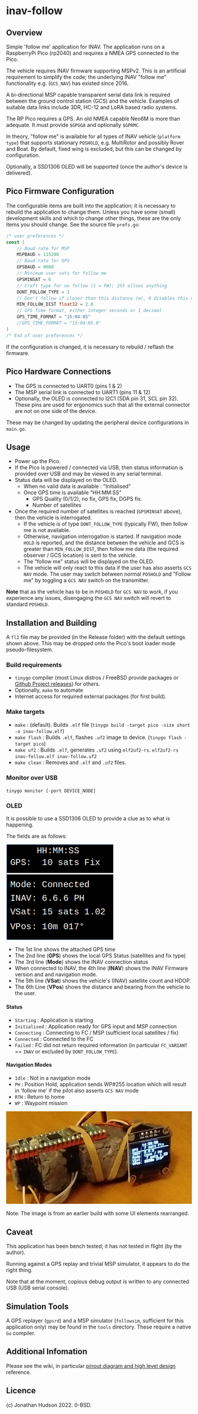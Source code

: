 # inav-follow

## Overview

Simple 'follow me' application for INAV. The application runs on a RaspberryPi Pico (rp2040) and requires a NMEA GPS connected to the Pico.

The vehicle requires INAV firmware supporting MSPv2. This is an artificial requirement to simplify the code; the underlying INAV "follow me" functionality e.g. (`GCS_NAV`) has existed since 2016.

A bi-directional MSP capable transparent serial data link is required between the ground control station (GCS) and the vehicle. Examples of suitable data links include 3DR, HC-12 and LoRA based radio systems.

The RP Pico requires a GPS. An old NMEA capable Neo6M is more than adequate. It must provide `$GPGGA` and optionally `$GPRMC`.

In theory, "follow me" is available for all  types of INAV vehicle (`platform type`) that supports stationary `POSHOLD`, e.g. MultiRotor and possibly Rover and Boat. By default, fixed wing is excluded, but this can be changed by configuration.

Optionally, a SSD1306 OLED will be supported (once the author's device is delivered).

## Pico Firmware Configuration

The configurable items are built into the application; it is necessary to rebuild the application to change them. Unless you have some (small) development skills and which to change other things, these are the only items you should change. See the source file `prefs.go`:

``` go
/* user preferences */
const (
	// Baud rate for MSP
	MSPBAUD = 115200
	// Baud rate for GPS
	GPSBAUD = 9600
	// Minimum user sats for follow me
	GPSMINSAT = 6
	// Craft type for no follow (1 = FW); 255 allows anything
	DONT_FOLLOW_TYPE = 1
	// Don't follow if closer than this distance (m), 0 disables this check
	MIN_FOLLOW_DIST float32 = 2.0
    // GPS Time format, either integer seconds or 1 decimal
	GPS_TIME_FORMAT = "15:04:05"
	//GPS_TIME_FORMAT = "15:04:05.0"
)
/* End of user preferences */
```
If the configuration is changed, it is necessary to rebuild / reflash the firmware.

## Pico Hardware Connections

* The GPS is connected to UART0 (pins 1 & 2)
* The MSP serial link is connected to UART1 (pins 11 & 12)
* Optionally, the OLED is connected to I2C1 (SDA pin 31, SCL pin 32). These pins are used for ergonomics such that all the external connector are not on one side of the device.

These may be changed by updating the peripheral device configurations in `main.go`.

## Usage

* Power up the Pico.
* If the Pico is powered / connected via USB, then status information is provided over USB and may be viewed in any serial terminal.
* Status data will be displayed on the OLED.
  * When no valid data is available : "Initialised"
  * Once GPS time is available "HH:MM:SS"
	* GPS Quality (0/1/2), no fix, GPS fix, DGPS fix.
	* Number of satellites
* Once the required number of satellites is reached (`GPSMINSAT` above), then the vehicle is interrogated.
  * If the vehicle is of type `DONT_FOLLOW_TYPE` (typically FW), then follow me is not available.
  * Otherwise, navigation interrogation is started. If navigation mode `HOLD` is reported, and the distance between the vehicle and GCS is greater than `MIN_FOLLOW_DIST`, then follow me data (the required observer / GCS location) is sent to the vehicle.
  * The "follow me" status will be displayed on the OLED.
  * The vehicle will only react to this data if the user has also asserts `GCS NAV` mode. The user may switch between normal `POSHOLD` and "Follow me" by toggling a `GCS NAV` switch on the transmitter.

**Note** that as the vehicle has to be in `POSHOLD` for `GCS NAV` to work, if you experience any issues, disengaging the `GCS NAV` switch will revert to standard `POSHOLD`.

## Installation and Building

A `fl2` file may be provided (in the Release folder) with the default settings shown above. This may be dropped onto the Pico's boot loader mode pseudo-filesystem.

### Build requirements

* `tinygo` compiler (most Linux distros / FreeBSD provide packages or [Github Project releases](https://github.com/tinygo-org/tinygo/releases)) for others.
* Optionally, `make` to automate
* Internet access for required external packages (for first build).

### Make targets

* `make` : (default). Builds `.elf` file (`tinygo build -target pico -size short -o inav-follow.elf`)
* `make flash` : Builds `.elf`, flashes `.uf2` image to device. (`tinygo flash -target pico`)
* `make uf2` : Builds `.elf`, generates `.uf2` using `elf2uf2-rs`. `elf2uf2-rs inav-follow.elf inav-follow.uf2`
* `make clean` : Removes and `.elf` and `.uf2` files.

### Monitor over USB

`tinygo monitor [-port DEVICE_NODE]`

### OLED

It is possible to use a SSD1306 OLED to provide a clue as to what is happening.

The fields are as follows:

![Example](assets/oled.png)

* The 1st line shows the attached GPS time
* The 2nd line (**GPS**) shows the local GPS Status (satellites and fix type)
* The 3rd line (**Mode**) shows the INAV connection status
* When connected to INAV, the 4th line (**INAV**) shows the INAV Firmware version and and navigation mode.
* The 5th line (**VSat**) shows the vehicle's (INAV) satellite count and HDOP.
* The 6th Line (**VPos**) shows the distance and bearing from the vehicle to the user.

#### Status

* `Starting` : Application is starting
* `Initialised` : Application ready for GPS input and MSP connection
* `Connecting` : Connecting to FC / MSP (sufficient local satellites / fix)
* `Connected` : Connected to the FC
* `Failed` : FC did not return required information (in particular `FC_VARIANT` == `INAV` or excluded by `DONT_FOLLOW_TYPE`).

#### Navigation Modes

* `Idle` : Not in a navigation mode
* `PH` : Position Hold, application sends WP#255 location which will result in 'follow me' if the pilot also asserts `GCS NAV` mode
* `RTH` : Return to home
* `WP` : Waypoint mission

![IRL](assets/oled-fix.png)

Note: The image is from an earlier build with some UI elements rearranged.

## Caveat

This application has been bench tested; it has not tested in flight (by the author).

Running against a GPS replay and trivial MSP simulator, it appears to do the right thing.

Note that at the moment, copious debug output is written to any connected USB (USB serial console).

## Simulation Tools

A GPS replayer (`gpsrd`) and a MSP simulator (`followsim`, sufficient for this application only) may be found in the `tools` directory. These require a native `Go` compiler.

## Additional Infomation

Please see the wiki, in particular [pinout diagram and high level design](https://github.com/stronnag/inav-follow-me/wiki/Pinout-and-Design-reference) reference.

## Licence

(c) Jonathan Hudson 2022. 0-BSD.
